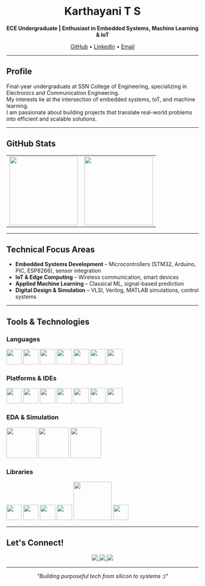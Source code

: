 <h1 align="center">Karthayani T S</h1>
<p align="center"><strong>ECE Undergraduate | Enthusiast in Embedded Systems, Machine Learning & IoT</strong></p>

<p align="center">
  <a href="https://github.com/Karth30">GitHub</a> •
  <a href="https://linkedin.com/in/karthayani-t-s-4793b0262">LinkedIn</a> •
  <a href="mailto:karthayanisampath@gmail.com">Email</a>
</p>

---

## Profile

Final-year undergraduate at SSN College of Engineering, specializing in Electronics and Communication Engineering.  
My interests lie at the intersection of embedded systems, IoT, and machine learning.  
I am passionate about building projects that translate real-world problems into efficient and scalable solutions.

---

## GitHub Stats

<table>
  <tr>
    <td>
      <img src="https://github-readme-stats.vercel.app/api?username=Karth30&show_icons=true&theme=default" height="180"/>
    </td>
    <td>
      <img src="https://github-readme-streak-stats.herokuapp.com?user=Karth30&theme=default" height="180"/>
    </td>
  </tr>
</table>

---

## Technical Focus Areas

- **Embedded Systems Development** – Microcontrollers (STM32, Arduino, PIC, ESP8266), sensor integration  
- **IoT & Edge Computing** – Wireless communication, smart devices  
- **Applied Machine Learning** – Classical ML, signal-based prediction  
- **Digital Design & Simulation** – VLSI, Verilog, MATLAB simulations, control systems

---

## Tools & Technologies

### Languages  
<p align="left">
  <img src="https://cdn.jsdelivr.net/gh/devicons/devicon/icons/c/c-original.svg" width="40" />
  <img src="https://cdn.jsdelivr.net/gh/devicons/devicon/icons/cplusplus/cplusplus-original.svg" width="40" />
  <img src="https://cdn.jsdelivr.net/gh/devicons/devicon/icons/python/python-original.svg" width="40" />
  <img src="https://cdn.jsdelivr.net/gh/devicons/devicon/icons/java/java-original.svg" width="40" />
  <img src="https://upload.wikimedia.org/wikipedia/commons/2/21/Matlab_Logo.png" width="40" />
  <img src="https://cdn.jsdelivr.net/gh/devicons/devicon/icons/html5/html5-original.svg" width="40" />
  <img src="https://cdn.jsdelivr.net/gh/devicons/devicon/icons/css3/css3-original.svg" width="40" />
</p>

### Platforms & IDEs  
<p align="left">
  <img src="https://cdn.jsdelivr.net/gh/devicons/devicon/icons/git/git-original.svg" width="40" />
  <img src="https://cdn.jsdelivr.net/gh/devicons/devicon/icons/linux/linux-original.svg" width="40" />
  <img src="https://cdn.jsdelivr.net/gh/devicons/devicon/icons/arduino/arduino-original.svg" width="40" />
  <img src="https://cdn.jsdelivr.net/gh/devicons/devicon/icons/vscode/vscode-original.svg" width="40" />
  <img src="https://upload.wikimedia.org/wikipedia/commons/7/7e/STM32CubeIDE_Logo.png" width="40" />
  <img src="https://upload.wikimedia.org/wikipedia/commons/e/e6/MPLAB_X_IDE_Logo.png" width="40" />
  <img src="https://cdn.jsdelivr.net/gh/devicons/devicon/icons/jupyter/jupyter-original.svg" width="40" />
</p>

### EDA & Simulation  
<p align="left">
  <img src="https://upload.wikimedia.org/wikipedia/commons/1/1a/Cadence_Design_Systems_Logo.svg" width="80" />
  <img src="https://upload.wikimedia.org/wikipedia/commons/4/44/Xilinx_logo.svg" width="80" />
  <img src="https://upload.wikimedia.org/wikipedia/commons/9/98/ModelSim_logo.png" width="80" />
</p>

### Libraries  
<p align="left">
  <img src="https://cdn.jsdelivr.net/gh/devicons/devicon/icons/numpy/numpy-original.svg" width="40" />
  <img src="https://cdn.jsdelivr.net/gh/devicons/devicon/icons/pandas/pandas-original.svg" width="40" />
  <img src="https://scikit-learn.org/stable/_static/scikit-learn-logo-small.png" width="40" />
  <img src="https://cdn.jsdelivr.net/gh/devicons/devicon/icons/matplotlib/matplotlib-original.svg" width="40" />
  <img src="https://seaborn.pydata.org/_static/logo-wide-lightbg.svg" width="100" />
  <img src="https://scipy.org/_static/scipylogo.svg" width="40" />
</p>

---

## Let's Connect!

<p align="center">
  <a href="https://github.com/Karth30">
    <img src="https://img.shields.io/badge/GitHub-Karth30-181717?style=flat&logo=github" />
  </a>
  <a href="https://linkedin.com/in/karthayani-t-s-4793b0262">
    <img src="https://img.shields.io/badge/LinkedIn-Karthayani%20T%20S-blue?style=flat&logo=linkedin" />
  </a>
  <a href="mailto:karthayanisampath@gmail.com">
    <img src="https://img.shields.io/badge/Email-karthayanisampath%40gmail.com-D14836?style=flat&logo=gmail&logoColor=white" />
  </a>
</p>

---

<p align="center"><em>"Building purposeful tech from silicon to systems :)"</em></p>
